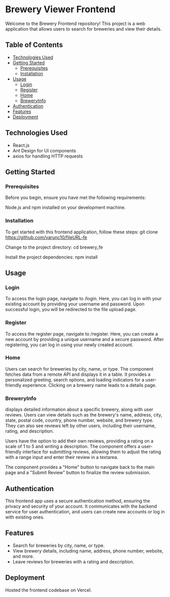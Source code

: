 # Brewery Viewer Frontend

Welcome to the Brewery Frontend repository! This project is a web application that allows users to search for breweries and view their details.

## Table of Contents

  - [Technologies Used](#technologies-used)
  - [Getting Started](#getting-started)
    - [Prerequisites](#prerequisites)
    - [Installation](#installation)
  - [Usage](#usage)
    - [Login](#login)
    - [Register](#register)
    - [Home](#home)
    - [BreweryInfo](#breweryInfo)
  - [Authentication](#authentication)
  - [Features](#features)
  - [Deployment](#deployment)


## Technologies Used

- React.js
- Ant Design for UI components
- axios for handling HTTP requests

## Getting Started

### Prerequisites

Before you begin, ensure you have met the following requirements:

Node.js and npm installed on your development machine.

### Installation

To get started with this frontend application, follow these steps: git clone https://github.com/varunc10/fileURL-fe

Change to the project directory: cd brewery_fe

Install the project dependencies: npm install


## Usage

### Login

To access the login page, navigate to /login. Here, you can log in with your existing account by providing your username and password. Upon successful login, you will be redirected to the file upload page.

### Register

To access the register page, navigate to /register. Here, you can create a new account by providing a unique username and a secure password. After registering, you can log in using your newly created account.

### Home

Users can search for breweries by city, name, or type. The component fetches data from a remote API and displays it in a table. It provides a personalized greeting, search options, and loading indicators for a user-friendly experience. Clicking on a brewery name leads to a details page.

### BreweryInfo

displays detailed information about a specific brewery, along with user reviews. Users can view details such as the brewery's name, address, city, state, postal code, country, phone number, website, and brewery type. They can also see reviews left by other users, including their username, rating, and description.

Users have the option to add their own reviews, providing a rating on a scale of 1 to 5 and writing a description. The component offers a user-friendly interface for submitting reviews, allowing them to adjust the rating with a range input and enter their review in a textarea.

The component provides a "Home" button to navigate back to the main page and a "Submit Review" button to finalize the review submission.

## Authentication

This frontend app uses a secure authentication method, ensuring the privacy and security of your account. It communicates with the backend service for user authentication, and users can create new accounts or log in with existing ones.

## Features

- Search for breweries by city, name, or type.
- View brewery details, including name, address, phone number, website, and more.
- Leave reviews for breweries with a rating and description.

## Deployment

Hosted the frontend codebase on Vercel.
